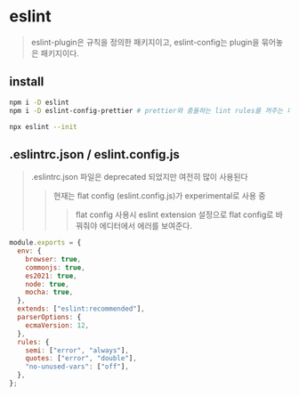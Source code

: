 # eslint

> eslint-plugin은 규칙을 정의한 패키지이고, eslint-config는 plugin을 묶어놓은 패키지이다.

## install

```sh
npm i -D eslint
npm i -D eslint-config-prettier # prettier와 충돌하는 lint rules를 꺼주는 패키지

npx eslint --init
```

## .eslintrc.json / eslint.config.js

> .eslintrc.json 파일은 deprecated 되었지만 여전히 많이 사용된다
>
> > 현재는 flat config (eslint.config.js)가 experimental로 사용 중
> >
> > > flat config 사용시 eslint extension 설정으로 flat config로 바꿔줘야 에디터에서 에러를 보여준다.

```js
module.exports = {
  env: {
    browser: true,
    commonjs: true,
    es2021: true,
    node: true,
    mocha: true,
  },
  extends: ["eslint:recommended"],
  parserOptions: {
    ecmaVersion: 12,
  },
  rules: {
    semi: ["error", "always"],
    quotes: ["error", "double"],
    "no-unused-vars": ["off"],
  },
};
```
